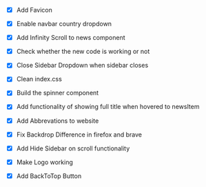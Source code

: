 - [x] Add Favicon

- [x] Enable navbar country dropdown

- [x] Add Infinity Scroll to news component

- [x] Check whether the new code is working or not

- [x] Close Sidebar Dropdown when sidebar closes

- [x] Clean index.css

- [x] Build the spinner component

- [x] Add functionality of showing full title when hovered to newsItem

- [x] Add Abbrevations to website

- [x] Fix Backdrop Difference in firefox and brave

- [x] Add Hide Sidebar on scroll functionality

- [x] Make Logo working

- [x] Add BackToTop Button
